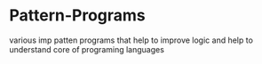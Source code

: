 # Pattern-Programs
various imp patten programs that help to improve logic and help to understand core of programing languages
